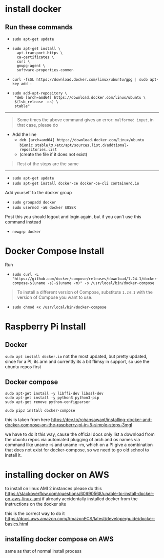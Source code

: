 # install docker

## Run these commands

- `sudo apt-get update`
- ```
  sudo apt-get install \
    apt-transport-https \
    ca-certificates \
    curl \
    gnupg-agent \
    software-properties-common
    ```
- `curl -fsSL https://download.docker.com/linux/ubuntu/gpg | sudo apt-key add -`

- ```
  sudo add-apt-repository \
   "deb [arch=amd64] https://download.docker.com/linux/ubuntu \
   $(lsb_release -cs) \
   stable"
   ```

---
> Some times the above command gives an error: `malformed input`,
>  in that case, please do

- Add the line 
  - `deb [arch=amd64] https://download.docker.com/linux/ubuntu bionic stable` to `/etc/apt/sources.list.d/addtional-repositories.list`
  - (create the file if it does not exist)

> Rest of the steps are the same

---

- `sudo apt-get update`
- `sudo apt-get install docker-ce docker-ce-cli containerd.io`

Add yourself to the docker group

- `sudo groupadd docker`
- `sudo usermod -aG docker $USER`

Post this you should logout and login again, but if you can't use this command instead

- `newgrp docker`

# Docker Compose Install

Run
- `sudo curl -L "https://github.com/docker/compose/releases/download/1.24.1/docker-compose-$(uname -s)-$(uname -m)" -o /usr/local/bin/docker-compose` 

> To install a different version of Compose, substitute `1.24.1` with the version of Compose you want to use.

- `sudo chmod +x /usr/local/bin/docker-compose`



# Raspberry Pi Install


## Docker

`sudo apt install docker.io` 
not the most updated, but pretty updated, since for a PI, its arm and currently its a bit flimsy in support, so use the ubuntu repos first

## Docker compose 

```
sudo apt-get install -y libffi-dev libssl-dev
sudo apt-get install -y python3 python3-pip
sudo apt-get remove python-configparser

sudo pip3 install docker-compose
```

this is taken from here https://dev.to/rohansawant/installing-docker-and-docker-compose-on-the-raspberry-pi-in-5-simple-steps-3mgl


we have to do it this way, cause the official docs only list a download from the ubuntu repos via automated plugging of arch and os names via command like uname -s and uname -m, which on a PI give a combination that does not exist for docker-compose, so we need to go old school to install it.

# installing docker on AWS

to install on linux AMI 2 instances please do this
https://stackoverflow.com/questions/60690568/unable-to-install-docker-on-aws-linux-ami
if already accidentally installed docker from the instructions on the docker site

this is the correct way to do it  
https://docs.aws.amazon.com/AmazonECS/latest/developerguide/docker-basics.html

## installing docker compose on AWS

same as that of normal install process
